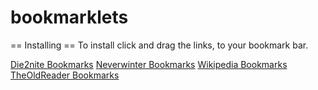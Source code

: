 bookmarklets
================

== Installing ==
To install click and drag the links, to your bookmark bar.

<a href="d2n/install.html">Die2nite Bookmarks</a>
<a href="neverwinter/install.html">Neverwinter Bookmarks</a>
<a href="wiki/install.html">Wikipedia Bookmarks</a>
<a href="theoldreader/install.html">TheOldReader Bookmarks</a>
